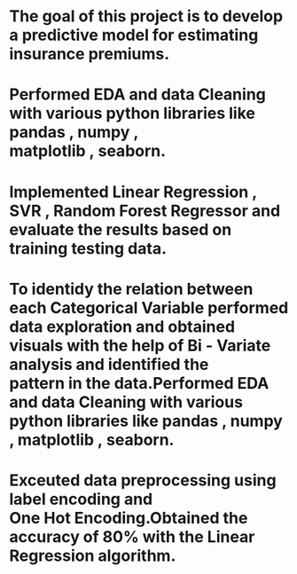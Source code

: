 # The goal of this project is to develop a predictive model for estimating insurance premiums.
# Performed EDA and data Cleaning with various python libraries like pandas , numpy , matplotlib , seaborn.
# Implemented Linear Regression , SVR , Random Forest Regressor and evaluate the results based on training testing data.
# To identidy the relation between each Categorical Variable performed data exploration and obtained visuals with the help of Bi - Variate analysis and identified the pattern in the data.Performed EDA and data Cleaning with various python libraries like pandas , numpy , matplotlib , seaborn.
# Exceuted data preprocessing using label encoding and One Hot Encoding.Obtained the accuracy of 80% with the Linear Regression algorithm.
